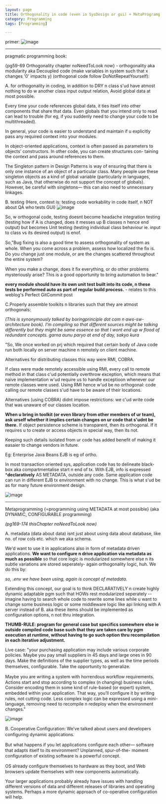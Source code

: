```yaml
---
layout: page
title: Orthogonality in code (even in SysDesign or gui) + MetaProgramg
category: Programming
tags: [Programming]

---
```

primer:
![image](https://github.com/user-attachments/assets/33d2a272-3f31-4614-a482-9ad35a8c886e)

---
pragmatic programming book: 

{pg59-69 Orthogonality chapter noNeedToLook now} - orthogonality aka modularity aka Decoupled code (make variables in system such that x changes '0' impacts y) (orthogonal code follow DoNotRepeatYourself): 

A. for orthogonality in coding, in addition to DRY n class s'ud have atmost nothing to do w another class input output relation, Avoid global data at most possible. 

Every time your code references global data, it ties itself into other components that share that data. Even globals that you intend only to read can lead to trouble (for eg, if you suddenly need to change your code to be multithreaded).

In general, your code is easier to understand and maintain if u explicitly pass any required context into your modules. 

In object-oriented applications, context is often passed as parameters to objects’ constructors. In other code, you can create structures con-
taining the context and pass around references to them. 

The Singleton pattern in Design Patterns is way of ensuring that there is only one instance of an object of a particular
class. Many people use these singleton objects as a kind of global variable (particularly in languages, such as Java, that otherwise do
not support the concept of globals). However, be careful with singletons— this can also need to unnecessary linkages.

B. testing (Here, context is: testing code workability in code itself, n NOT about QA who tests GUI)
![image](https://github.com/user-attachments/assets/90de2e54-99cb-42e4-a418-88874f50cb3b)

So, w orthogonal code, testing doesnt become headache integration testing (testing how if A is changed, does it messes up B classes n hence end output) but becomes Unit testing (testing individual class behaviour ie. input to class vs its desired output) is enof. 

So,"Bug ﬁxing is also a good time to assess orthogonality of system as whole. When you come across a problem, assess how localized the ﬁx is. Do you change just one module, or are the changes scattered throughout the entire system? 

When you make a change, does it ﬁx everything, or do other problems mysteriously arise? This is a good opportunity to bring automation to bear."

**every module should have its own unit test built into its code, n these tests be performed auto as part of regular build process.** - relates to this weblog's Perfect GitCommit post

C.Properly assemble toolkits n libraries such that they are atmost orthogonals:

_(This is synonymously talked by boringprinciple dot com n aws-sw-architecture book). I'm compiling so that different sources might be talking differently but they might be same essence so that I wont end up w flood of redundant concepts. garna aunu paryo at end of day, sakyo kura_

"So, We once worked on prj which required that certain body of Java code run both locally on server machine n remotely on client machine. 

Alternatives for distributing classes this way were RMI, COBRA. 

If class were made remotely accessible using RMI, every call to remote method in that class c'ud potentially overthrow exception, which means that naive implementation w'ud require us to handle exceptioon whenever our remote classes were used. Using RMI hence w'ud be no orthogonal: code calling our remote classes s'ud have to be aware of their locations. 

Alternatives (using COBRA) didnt impose restrictions: we c'ud write code that was unaware of our classes location.    

**When u bring in toolkit (or even library from other members of ur team), ask urself whether it implies certain changes on ur code that s'udnt be there.** If object persistence scheme is transparent, then its orthogonal. If it requires u to create or access objects in special way, then its not. 

Keeping such details isolated from ur code has added benefit of making it easaier to change vendors in future.    

Eg: Enterprise Java Beans EJB is eg of ortho. 

In most transaction oriented sys, application code has to delineate black-box aka compartmentalise start n end of tx. With EJB, info is expressed ***declaratively** AS METADATA, outside any code. Same application code can run in different EJB tx environment with no change. This is what s'ud be as for many future environment design.  

![image](https://github.com/user-attachments/assets/79847b15-9bf7-4fbe-828b-115c7da0d3f6)

---
Metaprogramming {=programming using METADATA at most possible} (aka DYNAMIC, CONFIGURABLE programming)

_(pg169-174 thisChapter noNeedToLook now)_

A. metadata (data about data) isnt just about using data about database, like no. of row cols etc. which we aka schema. 

We'd want to use it in applications also in form of metadata driven applications. 
**We want to configure n drive application via metadata as much as possible** so that core logic is modularized somewhere else n its subtle variations are stored seperately- again orthogonality logic, huh. We do this by:

_so, .env we have been using, again is concept of metadata._

Extending this concept, our goal is to think DECLARATIVELY n create highly dynamic adaptable pgm such that HOWs rest modularized seperately -- imagine having to search whole code to rewrite some lines while u want to change some business logic or some middleware logic like api linking with A server instead of B. aka these items should be implemented as configuration options, n not thru integration. 

**THUMB-RULE: program for general case but specifics somewhere else ie outside compiled code base such that they are taken care by pgm execution at runtime, without having to go such option thru recompilation in each iterative adjustment.**

Live case: "your purchasing application may include various corporate policies. Maybe you pay small suppliers in 45 days and large ones in 90 days. Make the deﬁnitions of the supplier types, as well as the time periods themselves, conﬁgurable. Take the opportunity to generalize.

Maybe you are writing a system with horrendous workﬂow requirements. Actions start and stop according to complex (n changing) business rules. Consider encoding them in some kind of rule-based (or expert) system, embedded within your application. That way, you’ll conﬁgure it by writing rules, not cutting code.
Less complex logic can be expressed using a mini-language, removing need to recompile n redeploy when the environment changes."

![image](https://github.com/user-attachments/assets/847e8874-32e4-4250-a1dd-6926c8c383b9)

B. Cooperative Conﬁguration: We’ve talked about users and developers conﬁguring dynamic applications. 

But what happens if you let applications conﬁgure each other— software that adapts itself to its environment? Unplanned, spur-of-the-
moment conﬁguration of existing software is a powerful concept.

OS already conﬁgure themselves to hardware as they boot, and Web browsers update themselves with new components automatically.

Your larger applications probably already have issues with handling different versions of data and different releases of libraries and operating systems. Perhaps a more dynamic approach of co-operative configuration will help.
